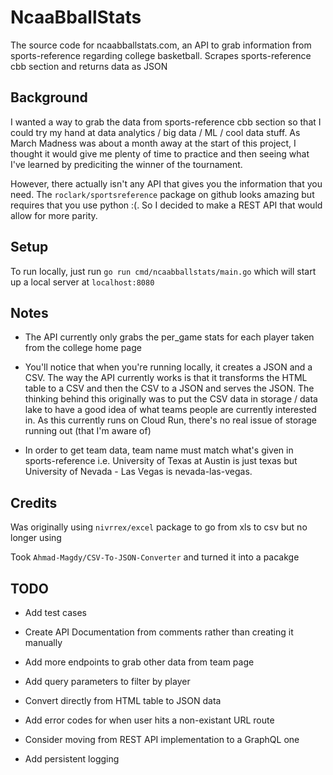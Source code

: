 # NcaaBballStats
The source code for ncaabballstats.com, an API to grab information from sports-reference regarding college basketball. Scrapes sports-reference cbb section and returns data as JSON

## Background

I wanted a way to grab the data from sports-reference cbb section so that I could try my hand at data analytics / big data / ML / cool data stuff. As March Madness was about a month away at the start of this project, I thought it would give me plenty of time to practice and then seeing what I've learned by prediciting the winner of the tournament. 

However, there actually isn't any API that gives you the information that you need. The `roclark/sportsreference` package on github looks amazing but requires that you use python :(. So I decided to make a REST API that would allow for more parity.

## Setup

To run locally, just run `go run cmd/ncaabballstats/main.go` which will start up a local server at `localhost:8080`

## Notes

* The API currently only grabs the per_game stats for each player taken from the college home page

* You'll notice that when you're running locally, it creates a JSON and a CSV. The way the API currently works is that it transforms the HTML table to a CSV and then the CSV to a JSON and serves the JSON. The thinking behind this originally was to put the CSV data in storage / data lake to have a good idea of what teams people are currently interested in. As this currently runs on Cloud Run, there's no real issue of storage running out (that I'm aware of)

* In order to get team data, team name must match what's given in sports-reference i.e. University of Texas at Austin is just texas but University of Nevada - Las Vegas is nevada-las-vegas. 

## Credits

Was originally using `nivrrex/excel` package to go from xls to csv but no longer using

Took `Ahmad-Magdy/CSV-To-JSON-Converter` and turned it into a pacakge

## TODO

* Add test cases

* Create API Documentation from comments rather than creating it manually

* Add more endpoints to grab other data from team page

* Add query parameters to filter by player

* Convert directly from HTML table to JSON data

* Add error codes for when user hits a non-existant URL route

* Consider moving from REST API implementation to a GraphQL one

* Add persistent logging